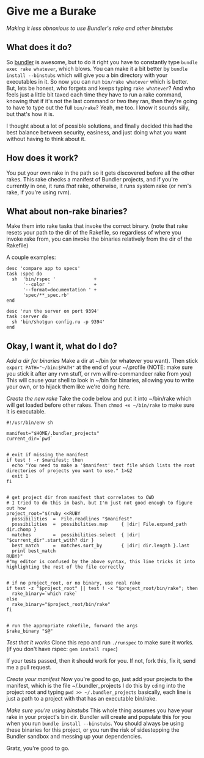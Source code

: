 Give me a Burake
================

_Making it less obnoxious to use Bundler's rake and other binstubs_



What does it do?
----------------

So [bundler](http://gembundler.com/) is awesome, but to do it right you have to constantly type `bundle exec rake whatever`, which blows. You can make it a bit better by `bundle install --binstubs` which will give you a bin directory with your executables in it. So now you can run `bin/rake whatever` which is better. But, lets be honest, who forgets and keeps typing `rake whatever`? And who feels just a little bit taxed each time they have to run a rake command, knowing that if it's not the last command or two they ran, then they're going to have to type out the full `bin/rake`? Yeah, me too. I know it sounds silly, but that's how it is.

I thought about a lot of possible solutions, and finally decided this had the best balance between security, easiness, and just doing what you want without having to think about it.


How does it work?
-----------------

You put your own rake in the path so it gets discovered before all the other rakes. This rake checks a manifest of Bundler projects, and if you're currently in one, it runs _that_ rake, otherwise, it runs system rake (or rvm's rake, if you're using rvm).


What about non-rake binaries?
-----------------------------

Make them into rake tasks that invoke the correct binary. (note that rake resets your path to the dir of the Rakefile, so regardless of where you invoke rake from, you can invoke the binaries relatively from the dir of the Rakefile)

A couple examples:

    desc 'compare app to specs'
    task :spec do
      sh  'bin/rspec '              +
          '--color '                +
          '--format=documentation ' +
          'spec/**_spec.rb'
    end

    desc 'run the server on port 9394'
    task :server do
      sh 'bin/shotgun config.ru -p 9394'
    end



Okay, I want it, what do I do?
------------------------------

*Add a dir for binaries*
Make a dir at ~/bin (or whatever you want). Then stick `export PATH="~/bin:$PATH"` at the end of your ~/.profile (NOTE: make sure you stick it after any rvm stuff, or rvm will re-commandeer rake from you) This will cause your shell to look in ~/bin for binaries, allowing you to write your own, or to hijack them like we're doing here.


*Create the new rake*
Take the code below and put it into ~/bin/rake which will get loaded before other rakes. Then `chmod +x ~/bin/rake` to make sure it is executable. 


    #!/usr/bin/env sh

    manifest="$HOME/.bundler_projects"
    current_dir=`pwd`


    # exit if missing the manifest
    if test ! -r $manifest; then
      echo "You need to make a '$manifest' text file which lists the root directories of projects you want to use." 1>&2
      exit 1
    fi


    # get project dir from manifest that correlates to CWD
    # I tried to do this in bash, but I'm just not good enough to figure out how
    project_root="$(ruby <<RUBY
      possibilities  =  File.readlines "$manifest"
      possibilities  =  possibilities.map     { |dir| File.expand_path dir.chomp }
      matches        =  possibilities.select  { |dir| "$current_dir".start_with? dir }
      best_match     =  matches.sort_by       { |dir| dir.length }.last
      print best_match
    RUBY)"   
    #"my editor is confused by the above syntax, this line tricks it into highlighting the rest of the file correctly


    # if no project_root, or no binary, use real rake
    if test -z "$project_root" || test ! -x "$project_root/bin/rake"; then
      rake_binary=`which rake`
    else
      rake_binary="$project_root/bin/rake"
    fi
  

    # run the appropriate rakefile, forward the args
    $rake_binary "$@"


*Test that it works*
Clone this repo and run `./runspec` to make sure it works. (if you don't have rspec: `gem install rspec`)

If your tests passed, then it should work for you. If not, fork this, fix it, send me a pull request.


*Create your manifest*
Now you're good to go, just add your projects to the manifest, which is the file ~/.bundler_projects I do this by `cd`ing into the project root and typing `pwd >> ~/.bundler_projects` basically, each line is just a path to a project with that has an executable bin/rake.


*Make sure you're using binstubs*
This whole thing assumes you have your rake in your project's bin dir. Bundler will create and populate this for you when you run `bundle install --binstubs`. You should always be using these binaries for this project, or you run the risk of sidestepping the Bundler sandbox and messing up your dependencies.


Gratz, you're good to go.
